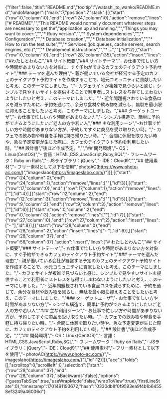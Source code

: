 {"filter":false,"title":"README.md","tooltip":"/watashi_to_wanko/README.md","undoManager":{"mark":7,"position":7,"stack":[[{"start":{"row":0,"column":0},"end":{"row":24,"column":0},"action":"remove","lines":["# README","","This README would normally document whatever steps are necessary to get the","application up and running.","","Things you may want to cover:","","* Ruby version","","* System dependencies","","* Configuration","","* Database creation","","* Database initialization","","* How to run the test suite","","* Services (job queues, cache servers, search engines, etc.)","","* Deployment instructions","","* ...",""],"id":2},{"start":{"row":0,"column":0},"end":{"row":28,"column":35},"action":"insert","lines":["# ​わたしとわんこ","## サイト概要","### サイトテーマ","- お仕事で忙しい方や時間があまりない方を対象に、すぐ予約ができるカフェのテイクアウト予約サイト","### テーマを選んだ理由","- 親が働いている会社が経営する予定のカフェのテイクアウト予約サイトを作成することで、地元コミュニティに貢献したいと考え、このテーマにしました。","- カフェサイトが複雑で見づらいと感じ、シンプルで見やすいサイトを提供することで利用者にストレスを与得てしまわないようにしたいと考え、このテーマにしました。","- 近年問題視されている食品ロスを減らすために、予約を通じて、余分な食材や飲み物を減らし、無駄を最小限に抑えることをしたいと考え、このテーマにしました。","### ターゲットユーザ","- ​お仕事で忙しい方や時間があまりない方","- シンプル構造で、簡単に予約ができるようにしたいご老人の方や若い人","### 主な利用シーン","- ​お仕事で忙しい方や時間があまりない方が、予約してすぐに商品を受け取りたい時。","- カフェでの飲み物や軽食を手軽に持ち帰りたい時。","- 合間に休憩を取りたい時や、急な予定変更が生じた際に、カフェのテイクアウト予約を利用したい時。","## 設計書","後ほど作成予定。","​","## 開発環境","- OS：Linux(CentOS)","- 言語：HTML,CSS,JavaScript,Ruby,SQL","- フレームワーク：Ruby on Rails","- JSライブラリ：jQuery","- IDE：Cloud9","​","## 使用素材","- フリー素材として以下を使用","photoAC(https://www.photo-ac.com/)","imageslabo(https://imageslabo.com/)"]}],[{"start":{"row":24,"column":0},"end":{"row":24,"column":1},"action":"remove","lines":["​"],"id":3}],[{"start":{"row":17,"column":0},"end":{"row":17,"column":1},"action":"remove","lines":["​"],"id":4}],[{"start":{"row":12,"column":2},"end":{"row":12,"column":3},"action":"remove","lines":["​"],"id":5}],[{"start":{"row":9,"column":2},"end":{"row":9,"column":3},"action":"remove","lines":["​"],"id":6}],[{"start":{"row":0,"column":2},"end":{"row":0,"column":3},"action":"remove","lines":["​"],"id":7}],[{"start":{"row":27,"column":0},"end":{"row":27,"column":2},"action":"insert","lines":["- "],"id":8}],[{"start":{"row":28,"column":0},"end":{"row":28,"column":2},"action":"insert","lines":["- "],"id":9}],[{"start":{"row":28,"column":37},"end":{"row":56,"column":37},"action":"insert","lines":["# わたしとわんこ","## サイト概要","### サイトテーマ","- お仕事で忙しい方や時間があまりない方を対象に、すぐ予約ができるカフェのテイクアウト予約サイト","### テーマを選んだ理由","- 親が働いている会社が経営する予定のカフェのテイクアウト予約サイトを作成することで、地元コミュニティに貢献したいと考え、このテーマにしました。","- カフェサイトが複雑で見づらいと感じ、シンプルで見やすいサイトを提供することで利用者にストレスを与得てしまわないようにしたいと考え、このテーマにしました。","- 近年問題視されている食品ロスを減らすために、予約を通じて、余分な食材や飲み物を減らし、無駄を最小限に抑えることをしたいと考え、このテーマにしました。","### ターゲットユーザ","- お仕事で忙しい方や時間があまりない方","- シンプル構造で、簡単に予約ができるようにしたいご老人の方や若い人","### 主な利用シーン","- お仕事で忙しい方や時間があまりない方が、予約してすぐに商品を受け取りたい時。","- カフェでの飲み物や軽食を手軽に持ち帰りたい時。","- 合間に休憩を取りたい時や、急な予定変更が生じた際に、カフェのテイクアウト予約を利用したい時。","## 設計書","後ほど作成予定。","","## 開発環境","- OS：Linux(CentOS)","- 言語：HTML,CSS,JavaScript,Ruby,SQL","- フレームワーク：Ruby on Rails","- JSライブラリ：jQuery","- IDE：Cloud9","","## 使用素材","- フリー素材として以下を使用","- photoAC(https://www.photo-ac.com/)","- imageslabo(https://imageslabo.com/)"],"id":12}]]},"ace":{"folds":[],"scrolltop":0,"scrollleft":0,"selection":{"start":{"row":28,"column":37},"end":{"row":28,"column":37},"isBackwards":false},"options":{"guessTabSize":true,"useWrapMode":false,"wrapToView":true},"firstLineState":0},"timestamp":1701491193672,"hash":"0330db8f0f9593ea9f4b1b64558ef3249a46006d"}